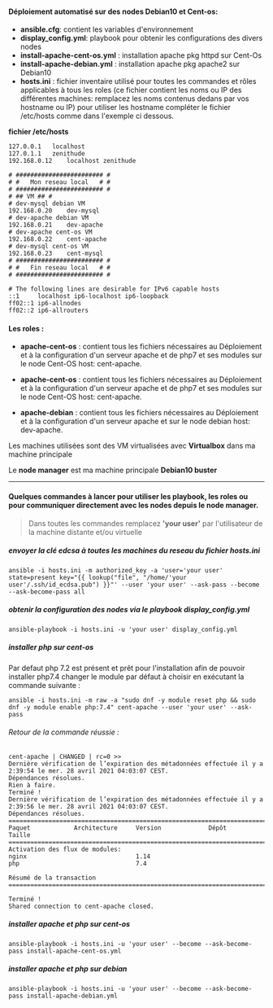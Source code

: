 #### Déploiement automatisé sur des nodes Debian10 et Cent-os:

- **ansible.cfg**: contient les variables d'environnement
- **display_config.yml**: playbook pour obtenir les configurations des divers nodes
- **install-apache-cent-os.yml** : installation apache pkg httpd sur Cent-Os
- **install-apache-debian.yml** : installation apache pkg apache2 sur Debian10
- **hosts.ini** : fichier inventaire utilisé pour toutes les commandes et rôles applicables à tous les roles (ce fichier contient les noms ou IP des différentes machines: remplacez les noms contenus dedans par vos hostname ou IP) pour utiliser les hostname compléter le fichier /etc/hosts comme dans l'exemple ci dessous.

**fichier /etc/hosts**

    127.0.0.1	localhost
    127.0.1.1	zenithude
    192.168.0.12 	localhost zenithude

    # ######################## #
    # #   Mon reseau local   # #
    # ######################## #
    # ## VM ## #
    # dev-mysql debian VM
    192.168.0.20	dev-mysql
    # dev-apache debian VM
    192.168.0.21	dev-apache
    # dev-apache cent-os VM
    192.168.0.22	cent-apache
    # dev-mysql cent-os VM
    192.168.0.23	cent-mysql
    # ######################## #
    # #   Fin reseau local   # #
    # ######################## #

    # The following lines are desirable for IPv6 capable hosts
    ::1     localhost ip6-localhost ip6-loopback
    ff02::1 ip6-allnodes
    ff02::2 ip6-allrouters


#### Les roles :

- **apache-cent-os** : contient tous les fichiers nécessaires au Déploiement et à la configuration d'un serveur apache et de php7 et ses modules sur le node Cent-OS host: cent-apache.

- **apache-cent-os** : contient tous les fichiers nécessaires au Déploiement et à la configuration d'un serveur apache et de php7 et ses modules sur le node Cent-OS host: cent-apache.
- **apache-debian** : contient tous les fichiers nécessaires au Déploiement et à la configuration d'un serveur apache et sur le node debian host: dev-apache.

Les machines utilisées sont des VM virtualisées avec **Virtualbox** dans ma machine principale

Le **node manager** est ma machine principale **Debian10 buster**

--------------------------------------------------------------------------------

#### Quelques commandes à lancer pour utiliser les playbook, les roles ou pour communiquer directement avec les nodes depuis le node manager.

> Dans toutes les commandes remplacez **'your user'** par l'utilisateur de la machine distante et/ou virtuelle

##### envoyer la clé edcsa à toutes les machines du reseau du fichier hosts.ini
`ansible -i hosts.ini -m authorized_key -a 'user='your user' state=present key="{{ lookup("file", "/home/'your user'/.ssh/id_ecdsa.pub") }}"' --user 'your user' --ask-pass --become --ask-become-pass all`

##### obtenir la configuration des nodes via le playbook display_config.yml
`ansible-playbook -i hosts.ini -u 'your user' display_config.yml`

##### installer php sur cent-os

Par defaut php 7.2 est présent et prêt pour l'installation afin de pouvoir installer php7.4 changer le module par défaut à choisir en exécutant la commande suivante :

`ansible -i hosts.ini -m raw -a "sudo dnf -y module reset php && sudo dnf -y module enable php:7.4" cent-apache --user 'your user' --ask-pass`

###### Retour de la commande réussie :

    cent-apache | CHANGED | rc=0 >>
    Dernière vérification de l’expiration des métadonnées effectuée il y a 2:39:54 le mer. 28 avril 2021 04:03:07 CEST.
    Dépendances résolues.
    Rien à faire.
    Terminé !
    Dernière vérification de l’expiration des métadonnées effectuée il y a 2:39:56 le mer. 28 avril 2021 04:03:07 CEST.
    Dépendances résolues.
    ================================================================================
    Paquet            Architecture     Version             Dépôt             Taille
    ================================================================================
    Activation des flux de modules:
    nginx                              1.14                                       
    php                                7.4                                        

    Résumé de la transaction
    ================================================================================

    Terminé !
    Shared connection to cent-apache closed.


##### installer apache et php sur cent-os

`ansible-playbook -i hosts.ini -u 'your user' --become --ask-become-pass install-apache-cent-os.yml`

##### installer apache et php sur debian

`ansible-playbook -i hosts.ini -u 'your user' --become --ask-become-pass install-apache-debian.yml`
